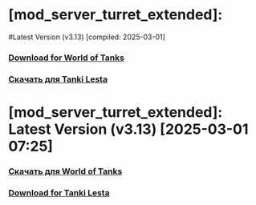 # [mod_server_turret_extended]: 
#Latest Version (v3.13) [compiled: 2025-03-01]
### [**Download for World of Tanks**](https://github.com/spoter/spoter-mods/releases/download/latest/mod_server_turret_extended.zip)
### [**Скачать для Tanki Lesta**](https://github.com/spoter/spoter-mods/releases/download/latest/mod_server_turret_extended_RU.zip)
#


# [mod_server_turret_extended]: Latest Version (v3.13) [2025-03-01 07:25]
### [**Скачать для World of Tanks**](https://github.com/spoter/spoter-mods/releases/download/latest/mod_server_turret_extended.zip)
### [**Download for Tanki Lesta**](https://github.com/spoter/spoter-mods/releases/download/latest/mod_server_turret_extended_RU.zip)
#






